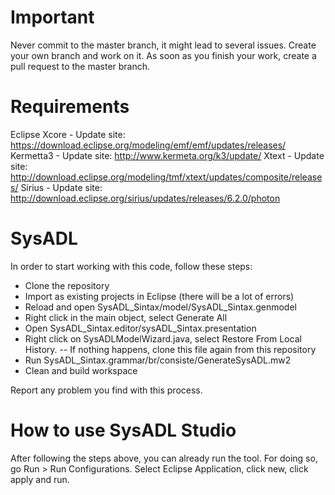 
# Important

Never commit to the master branch, it might lead to several issues. Create your own branch and work on it. As soon as you finish your work, create a pull request to the master branch.

# Requirements 

Eclipse Xcore - Update site: https://download.eclipse.org/modeling/emf/emf/updates/releases/
Kermetta3 - Update site: http://www.kermeta.org/k3/update/
Xtext - Update site: http://download.eclipse.org/modeling/tmf/xtext/updates/composite/releases/
Sirius - Update site: http://download.eclipse.org/sirius/updates/releases/6.2.0/photon

# SysADL

In order to start working with this code, follow these steps:
- Clone the repository
- Import as existing projects in Eclipse (there will be a lot of errors)
- Reload and open SysADL_Sintax/model/SysADL_Sintax.genmodel
- Right click in the main object, select Generate All
- Open SysADL_Sintax.editor/sysADL_Sintax.presentation
- Right click on SysADLModelWizard.java, select Restore From Local History. 
-- If nothing happens, clone this file again from this repository
- Run SysADL_Sintax.grammar/br/consiste/GenerateSysADL.mw2
- Clean and build workspace

Report any problem you find with this process.

# How to use SysADL Studio

After following the steps above, you can already run the tool.
For doing so, go Run > Run Configurations. Select Eclipse Application, click new, click apply and run.
